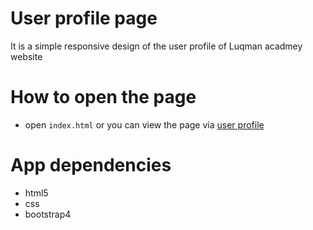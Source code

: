 # User profile page

It is a simple  responsive design of the  user profile  of Luqman acadmey website 

# How to open the page 

- open `index.html` or you can view the page via   [user profile](https://esraa708.github.io/user-profile-task/)

# App dependencies
- html5
- css
- bootstrap4 
